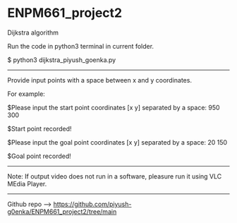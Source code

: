 # ENPM661_project2
Dijkstra algorithm


Run the code in python3 terminal in current folder.

$ python3 dijkstra_piyush_goenka.py

--------------------------------------------------------------------------------------------------------

Provide input points with a space between x and y coordinates. 

For example:

$Please input the start point coordinates [x y] separated by a space: 950 300

$Start point recorded!

$Please input the goal point coordinates [x y] separated by a space: 20 150

$Goal point recorded!

--------------------------------------------------------------------------------------------------------

Note: If output video does not run in a software, pleasure run it using VLC MEdia Player.

--------------------------------------------------------------------------------------------------------

Github repo --> https://github.com/piyush-g0enka/ENPM661_project2/tree/main
